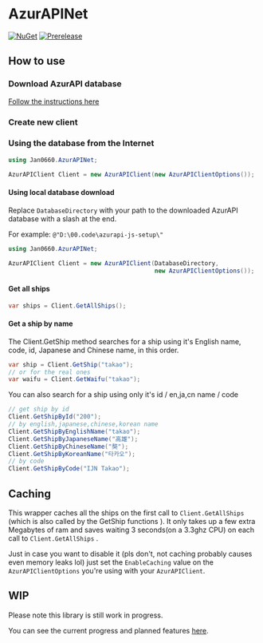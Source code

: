 # AzurAPINet
[![NuGet](http://img.shields.io/nuget/v/AzurAPINet)](https://www.nuget.org/packages/AzurAPINet/)
[![Prerelease](http://img.shields.io/nuget/vpre/AzurAPINet)](https://www.nuget.org/packages/AzurAPINet/)
## How to use

### Download AzurAPI database

[Follow the instructions here](https://github.com/AzurAPI/azurapi-js-setup) 

### Create new client

### Using the database from the Internet

```csharp
using Jan0660.AzurAPINet;

AzurAPIClient Client = new AzurAPIClient(new AzurAPIClientOptions());
```

#### Using local database download

Replace `DatabaseDirectory` with your path to the downloaded AzurAPI database with a slash at the end.

For example: `@"D:\00.code\azurapi-js-setup\"`

```csharp
using Jan0660.AzurAPINet;

AzurAPIClient Client = new AzurAPIClient(DatabaseDirectory,
                                         new AzurAPIClientOptions());
```

#### Get all ships

```csharp
var ships = Client.GetAllShips();
```

#### Get a ship by name

The Client.GetShip method searches for a ship using it's English name, code, id, Japanese and Chinese name, in this order.

```csharp
var ship = Client.GetShip("takao");
// or for the real ones
var waifu = Client.GetWaifu("takao");
```

You can also search for a ship using only it's id / en,ja,cn name / code

```csharp
// get ship by id
Client.GetShipById("200");
// by english,japanese,chinese,korean name
Client.GetShipByEnglishName("takao");
Client.GetShipByJapaneseName("高雄");
Client.GetShipByChineseName("獒");
Client.GetShipByKoreanName("타카오");
// by code
Client.GetShipByCode("IJN Takao");
```

## Caching

This wrapper caches all the ships on the first call to `Client.GetAllShips` (which is also called by the GetShip functions ). It only takes up a few extra Megabytes of ram and saves waiting 3 seconds(on a 3.3ghz CPU) on each call to `Client.GetAllShips` .

Just in case you want to disable it (pls don't, not caching probably causes even memory leaks lol) just set the `EnableCaching` value on the `AzurAPIClientOptions` you're using with your `AzurAPIClient`.

## WIP

Please note this library is still work in progress.

You can see the current progress and planned features [here](Progress.md).
